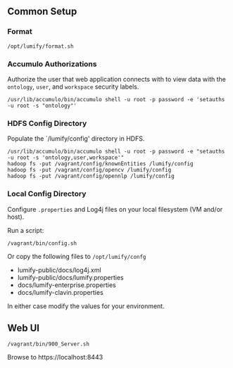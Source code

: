 ## Common Setup

### Format

    /opt/lumify/format.sh


### Accumulo Authorizations

Authorize the user that web application connects with to view data with the `ontology`, `user`, and `workspace` security labels.

    /usr/lib/accumulo/bin/accumulo shell -u root -p password -e 'setauths -u root -s "ontology"'


### HDFS Config Directory

Populate the `/lumify/config' directory in HDFS.

    /usr/lib/accumulo/bin/accumulo shell -u root -p password -e "setauths -u root -s 'ontology,user,workspace'"
    hadoop fs -put /vagrant/config/knownEntities /lumify/config
    hadoop fs -put /vagrant/config/opencv /lumify/config
    hadoop fs -put /vagrant/config/opennlp /lumify/config


### Local Config Directory

Configure `.properties` and Log4j files on your local filesystem (VM and/or host).

Run a script:

    /vagrant/bin/config.sh

Or copy the following files to `/opt/lumify/confg`

- lumify-public/docs/log4j.xml
- lumify-public/docs/lumify.properties
- docs/lumify-enterprise.properties
- docs/lumify-clavin.properties

In either case modify the values for your environment.


## Web UI

    /vagrant/bin/900_Server.sh

Browse to https://localhost:8443
